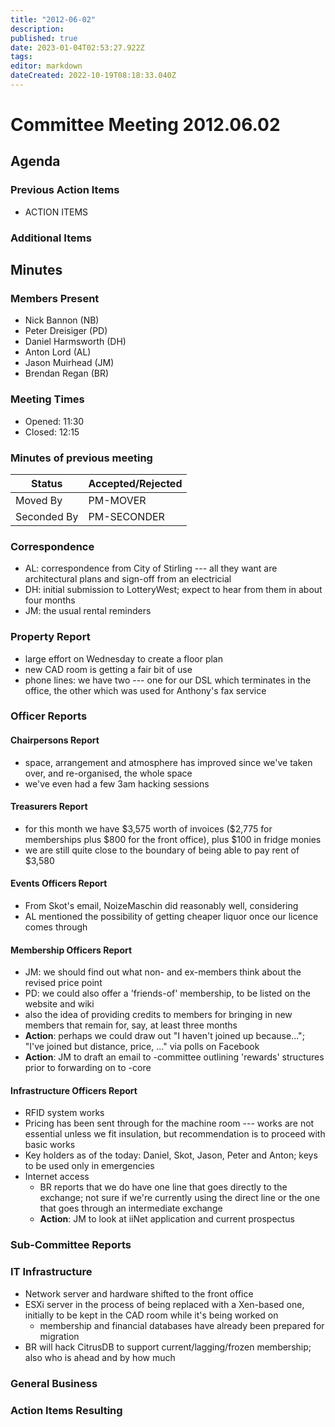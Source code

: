 ```yaml
---
title: "2012-06-02"
description: 
published: true
date: 2023-01-04T02:53:27.922Z
tags: 
editor: markdown
dateCreated: 2022-10-19T08:18:33.040Z
---
```


# Committee Meeting 2012.06.02

## Agenda

### Previous Action Items

-   ACTION ITEMS

### Additional Items

## Minutes

### Members Present

-   Nick Bannon (NB)
-   Peter Dreisiger (PD)
-   Daniel Harmsworth (DH)
-   Anton Lord (AL)
-   Jason Muirhead (JM)
-   Brendan Regan (BR)

### Meeting Times

-   Opened: 11:30
-   Closed: 12:15

### Minutes of previous meeting

| Status      | Accepted/Rejected |
|-------------|-------------------|
| Moved By    | PM-MOVER          |
| Seconded By | PM-SECONDER       |

### Correspondence

-   AL: correspondence from City of Stirling --- all they want are architectural plans and sign-off from an electricial
-   DH: initial submission to LotteryWest; expect to hear from them in about four months
-   JM: the usual rental reminders

### Property Report

-   large effort on Wednesday to create a floor plan
-   new CAD room is getting a fair bit of use
-   phone lines: we have two --- one for our DSL which terminates in the office, the other which was used for Anthony's fax service

### Officer Reports

#### Chairpersons Report

-   space, arrangement and atmosphere has improved since we've taken over, and re-organised, the whole space
-   we've even had a few 3am hacking sessions

#### Treasurers Report

-   for this month we have \$3,575 worth of invoices (\$2,775 for memberships plus \$800 for the front office), plus \$100 in fridge monies
-   we are still quite close to the boundary of being able to pay rent of \$3,580

#### Events Officers Report

-   From Skot's email, NoizeMaschin did reasonably well, considering
-   AL mentioned the possibility of getting cheaper liquor once our licence comes through

#### Membership Officers Report

-   JM: we should find out what non- and ex-members think about the revised price point
-   PD: we could also offer a 'friends-of' membership, to be listed on the website and wiki
-   also the idea of providing credits to members for bringing in new members that remain for, say, at least three months
-   **Action**: perhaps we could draw out "I haven't joined up because..."; "I've joined but distance, price, ..." via polls on Facebook
-   **Action**: JM to draft an email to -committee outlining 'rewards' structures prior to forwarding on to -core

#### Infrastructure Officers Report

-   RFID system works
-   Pricing has been sent through for the machine room --- works are not essential unless we fit insulation, but recommendation is to proceed with basic works
-   Key holders as of the today: Daniel, Skot, Jason, Peter and Anton; keys to be used only in emergencies
-   Internet access
    -   BR reports that we do have one line that goes directly to the exchange; not sure if we're currently using the direct line or the one that goes through an intermediate exchange
    -   **Action**: JM to look at iiNet application and current prospectus

### Sub-Committee Reports

### IT Infrastructure

-   Network server and hardware shifted to the front office
-   ESXi server in the process of being replaced with a Xen-based one, initially to be kept in the CAD room while it's being worked on
    -   membership and financial databases have already been prepared for migration
-   BR will hack CitrusDB to support current/lagging/frozen membership; also who is ahead and by how much

### General Business

### Action Items Resulting
